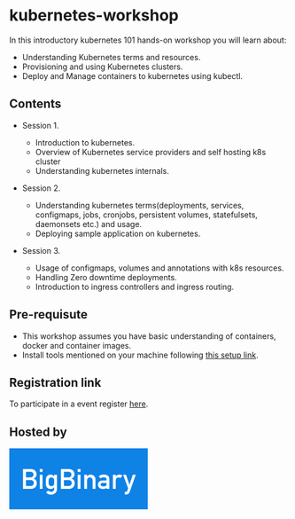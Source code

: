 # kubernetes-workshop
In this introductory kubernetes 101 hands-on workshop you will learn about:
 - Understanding Kubernetes terms and resources.
 - Provisioning and using Kubernetes clusters.
 - Deploy and Manage containers to kubernetes using kubectl.

## Contents

* Session 1.

  -  Introduction to kubernetes.
  -  Overview of Kubernetes service providers and self hosting k8s cluster
  -  Understanding kubernetes internals.

* Session 2.

  -  Understanding kubernetes terms(deployments, services, configmaps, jobs, cronjobs, persistent volumes, statefulsets, daemonsets etc.) and usage.
  -  Deploying sample application on kubernetes.

* Session 3.

  -  Usage of configmaps, volumes and annotations with k8s resources.
  -  Handling Zero downtime deployments.
  -  Introduction to ingress controllers and ingress routing.

## Pre-requisute

  - This workshop assumes you have basic understanding of containers, docker and container images.
  - Install tools mentioned on your machine following [this setup link](https://github.com/bigbinary/kubernetes-workshop/tree/master/setup).

## Registration link
  To participate in a event register [here](https://www.townscript.com/dashboard/e/kubernetes-bigbinary-workshop).

## Hosted by

![BigBinary](https://raw.githubusercontent.com/bigbinary/bigbinary-assets/press-assets/PNG/logo-light-solid-small.png?raw=true)

